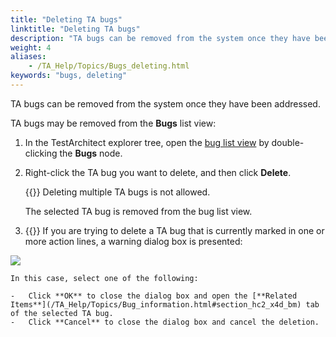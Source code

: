 ```yaml
--- 
title: "Deleting TA bugs"
linktitle: "Deleting TA bugs"
description: "TA bugs can be removed from the system once they have been addressed."
weight: 4
aliases: 
    - /TA_Help/Topics/Bugs_deleting.html
keywords: "bugs, deleting"
---
```


TA bugs can be removed from the system once they have been addressed.

TA bugs may be removed from the **Bugs** list view:

1.  In the TestArchitect explorer tree, open the [bug list view](/TA_Help/Topics/Listview_bug.html) by double-clicking the **Bugs** node.

2.  Right-click the TA bug you want to delete, and then click **Delete**.

    {{<restriction>}} Deleting multiple TA bugs is not allowed.

    The selected TA bug is removed from the bug list view.

3.  {{<important>}} If you are trying to delete a TA bug that is currently marked in one or more action lines, a warning dialog box is presented:

![](/images/TA_Help/Images/Bug_deletion_warning_message.png)

    In this case, select one of the following:

    -   Click **OK** to close the dialog box and open the [**Related Items**](/TA_Help/Topics/Bug_information.html#section_hc2_x4d_bm) tab of the selected TA bug.
    -   Click **Cancel** to close the dialog box and cancel the deletion.



